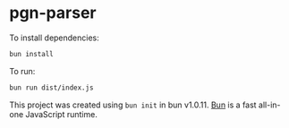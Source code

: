 # pgn-parser

To install dependencies:

```bash
bun install
```

To run:

```bash
bun run dist/index.js
```

This project was created using `bun init` in bun v1.0.11. [Bun](https://bun.sh) is a fast all-in-one JavaScript runtime.
